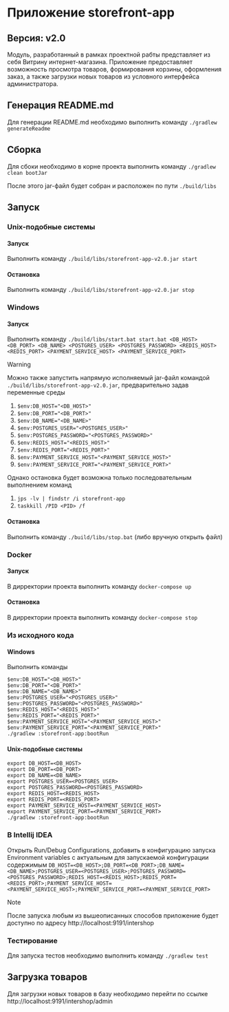 # Приложение storefront-app
## Версия: v2.0
Модуль, разработанный в рамках проектной рабты представляет из себя Витрину интернет-магазина.
Приложение предоставляет возможность просмотра товаров, формирования корзины, оформления заказ, а также загрузки новых товаров из условного интерфейса администратора.

## Генерация README.md
Для генерации README.md необходимо выполнить команду `./gradlew generateReadme`

## Сборка
Для сбоки необходимо в корне проекта выполнить команду    `./gradlew clean bootJar`

После этого jar-файл будет собран и расположен по пути `./build/libs`

## Запуск
### Unix-подобные системы
#### Запуск
Выполнить команду `./build/libs/storefront-app-v2.0.jar start`

#### Остановка
Выполнить команду `./build/libs/storefront-app-v2.0.jar stop`

### Windows
#### Запуск
Выполнить команду `./build/libs/start.bat start.bat <DB_HOST> <DB_PORT> <DB_NAME> <POSTGRES_USER> <POSTGRES_PASSWORD> <REDIS_HOST> <REDIS_PORT> <PAYMENT_SERVICE_HOST> <PAYMENT_SERVICE_PORT>`

> [!WARNING]
> Можно также запустить напрямую исполняемый jar-файл командой `./build/libs/storefront-app-v2.0.jar`, предварительно задав переменные среды
> 1.  `$env:DB_HOST="<DB_HOST>"`
> 2.  `$env:DB_PORT="<DB_PORT>"`
> 3.  `$env:DB_NAME="<DB_NAME>"`
> 4.  `$env:POSTGRES_USER="<POSTGRES_USER>"`
> 5.  `$env:POSTGRES_PASSWORD="<POSTGRES_PASSWORD>"`
> 6.  `$env:REDIS_HOST="<REDIS_HOST>"`
> 7.  `$env:REDIS_PORT="<REDIS_PORT>"`
> 8.  `$env:PAYMENT_SERVICE_HOST="<PAYMENT_SERVICE_HOST>"`
> 9.  `$env:PAYMENT_SERVICE_PORT="<PAYMENT_SERVICE_PORT>"`
>
> Однако остановка будет возможна только последовательным выполнением команд
> 1. `jps -lv | findstr /i storefront-app`
> 2. `taskkill /PID <PID> /f`

#### Остановка
Выполнить команду `./build/libs/stop.bat` (либо вручную открыть файл)

### Docker
#### Запуск
В дирректории проекта выполнить команду `docker-compose up`

#### Остановка
В дирректории проекта выполнить команду `docker-compose stop`

### Из исходного кода
#### Windows
Выполнить команды

    $env:DB_HOST="<DB_HOST>"
    $env:DB_PORT="<DB_PORT>"
    $env:DB_NAME="<DB_NAME>"
    $env:POSTGRES_USER="<POSTGRES_USER>"
    $env:POSTGRES_PASSWORD="<POSTGRES_PASSWORD>"
    $env:REDIS_HOST="<REDIS_HOST>"
	$env:REDIS_PORT="<REDIS_PORT>"
	$env:PAYMENT_SERVICE_HOST="<PAYMENT_SERVICE_HOST>"
    $env:PAYMENT_SERVICE_PORT="<PAYMENT_SERVICE_PORT>"
    ./gradlew :storefront-app:bootRun

#### Unix-подобные системы

    export DB_HOST=<DB_HOST>
    export DB_PORT=<DB_PORT>
    export DB_NAME=<DB_NAME>
    export POSTGRES_USER=<POSTGRES_USER>
    export POSTGRES_PASSWORD=<POSTGRES_PASSWORD>
    export REDIS_HOST=<REDIS_HOST>
    export REDIS_PORT=<REDIS_PORT>
    export PAYMENT_SERVICE_HOST=<PAYMENT_SERVICE_HOST>
    export PAYMENT_SERVICE_PORT=<PAYMENT_SERVICE_PORT>
    ./gradlew :storefront-app:bootRun

### В Intellij IDEA
Открыть Run/Debug Configurations, добавить в конфигурацию запуска Environment variables с актуальным для запускаемой конфигурации содержимым
`DB_HOST=<DB_HOST>;DB_PORT=<DB_PORT>;DB_NAME=<DB_NAME>;POSTGRES_USER=<POSTGRES_USER>;POSTGRES_PASSWORD=<POSTGRES_PASSWORD>;REDIS_HOST=<REDIS_HOST>;REDIS_PORT=<REDIS_PORT>;PAYMENT_SERVICE_HOST=<PAYMENT_SERVICE_HOST>;PAYMENT_SERVICE_PORT=<PAYMENT_SERVICE_PORT>`

> [!NOTE]
>После запуска любым из вышеописанных способов приложение будет доступно по адресу http://localhost:9191/intershop

### Тестирование
Для запуска тестов необходимо выполнить команду `./gradlew test`


## Загрузка товаров
Для загрузки новых товаров в базу необходимо перейти по ссылке http://localhost:9191/intershop/admin